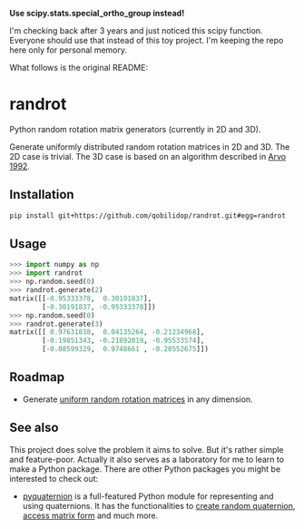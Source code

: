 **Use scipy.stats.special_ortho_group instead!**

I'm checking back after 3 years and just noticed this scipy function. Everyone should use that instead of this toy project. I'm keeping the repo here only for personal memory.

What follows is the original README:

# randrot

Python random rotation matrix generators (currently in 2D and 3D).

Generate uniformly distributed random rotation matrices in 2D and 3D. The 2D case is trivial. The 3D case is based on an algorithm described in [Arvo 1992](http://citeseerx.ist.psu.edu/viewdoc/summary?doi=10.1.1.53.1357).

## Installation

```bash
pip install git+https://github.com/qobilidop/randrot.git#egg=randrot
```

## Usage

```python
>>> import numpy as np
>>> import randrot
>>> np.random.seed(0)
>>> randrot.generate(2)
matrix([[-0.95333378,  0.30191837],
        [-0.30191837, -0.95333378]])
>>> np.random.seed(0)
>>> randrot.generate(3)
matrix([[ 0.97631838,  0.04135264, -0.21234968],
        [-0.19851343, -0.21892019, -0.95533574],
        [-0.08599329,  0.9748661 , -0.20552675]])
```

## Roadmap

- Generate [uniform random rotation matrices](https://en.wikipedia.org/wiki/Rotation_matrix#Uniform_random_rotation_matrices) in any dimension.

## See also

This project does solve the problem it aims to solve. But it's rather simple and feature-poor. Actually it also serves as a laboratory for me to learn to make a Python package. There are other Python packages you might be interested to check out:

- [pyquaternion](http://kieranwynn.github.io/pyquaternion/) is a full-featured Python module for representing and using quaternions. It has the functionalities to [create random quaternion](http://kieranwynn.github.io/pyquaternion/#random), [access matrix form](http://kieranwynn.github.io/pyquaternion/#accessing-matrix-form) and much more.
